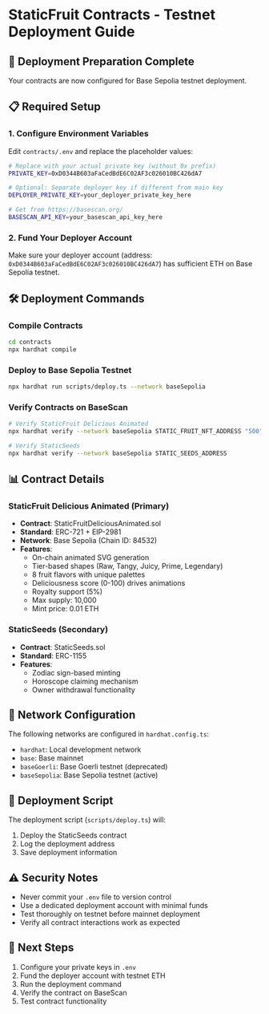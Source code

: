 # StaticFruit Contracts - Testnet Deployment Guide

## 🚀 Deployment Preparation Complete

Your contracts are now configured for Base Sepolia testnet deployment.

## 📋 Required Setup

### 1. Configure Environment Variables

Edit `contracts/.env` and replace the placeholder values:

```bash
# Replace with your actual private key (without 0x prefix)
PRIVATE_KEY=0xD0344B603aFaCedBdE6C02AF3c026010BC426dA7

# Optional: Separate deployer key if different from main key
DEPLOYER_PRIVATE_KEY=your_deployer_private_key_here

# Get from https://basescan.org/
BASESCAN_API_KEY=your_basescan_api_key_here
```

### 2. Fund Your Deployer Account

Make sure your deployer account (address: `0xD0344B603aFaCedBdE6C02AF3c026010BC426dA7`) has sufficient ETH on Base Sepolia testnet.

## 🛠️ Deployment Commands

### Compile Contracts
```bash
cd contracts
npx hardhat compile
```

### Deploy to Base Sepolia Testnet
```bash
npx hardhat run scripts/deploy.ts --network baseSepolia
```

### Verify Contracts on BaseScan
```bash
# Verify StaticFruit Delicious Animated
npx hardhat verify --network baseSepolia STATIC_FRUIT_NFT_ADDRESS "500" "10000" "10000000000000000" "0xD0344B603aFaCedBdE6C02AF3c026010BC426dA7"

# Verify StaticSeeds
npx hardhat verify --network baseSepolia STATIC_SEEDS_ADDRESS
```

## 📊 Contract Details

### StaticFruit Delicious Animated (Primary)
- **Contract**: StaticFruitDeliciousAnimated.sol
- **Standard**: ERC-721 + EIP-2981
- **Network**: Base Sepolia (Chain ID: 84532)
- **Features**:
  - On-chain animated SVG generation
  - Tier-based shapes (Raw, Tangy, Juicy, Prime, Legendary)
  - 8 fruit flavors with unique palettes
  - Deliciousness score (0-100) drives animations
  - Royalty support (5%)
  - Max supply: 10,000
  - Mint price: 0.01 ETH

### StaticSeeds (Secondary)
- **Contract**: StaticSeeds.sol
- **Standard**: ERC-1155
- **Features**:
  - Zodiac sign-based minting
  - Horoscope claiming mechanism
  - Owner withdrawal functionality

## 🔧 Network Configuration

The following networks are configured in `hardhat.config.ts`:

- `hardhat`: Local development network
- `base`: Base mainnet
- `baseGoerli`: Base Goerli testnet (deprecated)
- `baseSepolia`: Base Sepolia testnet (active)

## 📝 Deployment Script

The deployment script (`scripts/deploy.ts`) will:
1. Deploy the StaticSeeds contract
2. Log the deployment address
3. Save deployment information

## ⚠️ Security Notes

- Never commit your `.env` file to version control
- Use a dedicated deployment account with minimal funds
- Test thoroughly on testnet before mainnet deployment
- Verify all contract interactions work as expected

## 🎯 Next Steps

1. Configure your private keys in `.env`
2. Fund the deployer account with testnet ETH
3. Run the deployment command
4. Verify the contract on BaseScan
5. Test contract functionality